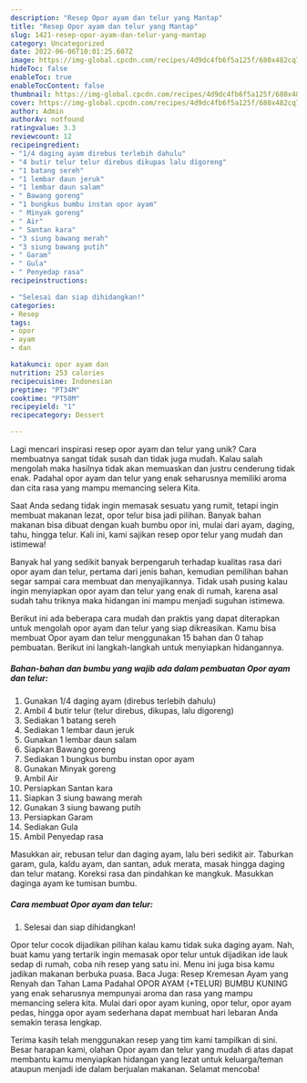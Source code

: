 ```yaml
---
description: "Resep Opor ayam dan telur yang Mantap"
title: "Resep Opor ayam dan telur yang Mantap"
slug: 1421-resep-opor-ayam-dan-telur-yang-mantap
category: Uncategorized
date: 2022-06-06T10:01:25.607Z
image: https://img-global.cpcdn.com/recipes/4d9dc4fb6f5a125f/680x482cq70/opor-ayam-dan-telur-foto-resep-utama.jpg
hideToc: false
enableToc: true
enableTocContent: false
thumbnail: https://img-global.cpcdn.com/recipes/4d9dc4fb6f5a125f/680x482cq70/opor-ayam-dan-telur-foto-resep-utama.jpg
cover: https://img-global.cpcdn.com/recipes/4d9dc4fb6f5a125f/680x482cq70/opor-ayam-dan-telur-foto-resep-utama.jpg
author: Admin
authorAv: notfound
ratingvalue: 3.3
reviewcount: 12
recipeingredient:
- "1/4 daging ayam direbus terlebih dahulu"
- "4 butir telur telur direbus dikupas lalu digoreng"
- "1 batang sereh"
- "1 lembar daun jeruk"
- "1 lembar daun salam"
- " Bawang goreng"
- "1 bungkus bumbu instan opor ayam"
- " Minyak goreng"
- " Air"
- " Santan kara"
- "3 siung bawang merah"
- "3 siung bawang putih"
- " Garam"
- " Gula"
- " Penyedap rasa"
recipeinstructions:

- "Selesai dan siap dihidangkan!"
categories:
- Resep
tags:
- opor
- ayam
- dan

katakunci: opor ayam dan 
nutrition: 253 calories
recipecuisine: Indonesian
preptime: "PT34M"
cooktime: "PT58M"
recipeyield: "1"
recipecategory: Dessert

---
```





Lagi mencari inspirasi resep opor ayam dan telur yang unik? Cara membuatnya sangat tidak susah dan tidak juga mudah. Kalau salah mengolah maka hasilnya tidak akan memuaskan dan justru cenderung tidak enak. Padahal opor ayam dan telur yang enak seharusnya memiliki aroma dan cita rasa yang mampu memancing selera Kita.





Saat Anda sedang tidak ingin memasak sesuatu yang rumit, tetapi ingin membuat makanan lezat, opor telur bisa jadi pilihan. Banyak bahan makanan bisa dibuat dengan kuah bumbu opor ini, mulai dari ayam, daging, tahu, hingga telur. Kali ini, kami sajikan resep opor telur yang mudah dan istimewa!

Banyak hal yang sedikit banyak berpengaruh terhadap kualitas rasa dari opor ayam dan telur, pertama dari jenis bahan, kemudian pemilihan bahan segar sampai cara membuat dan menyajikannya. Tidak usah pusing kalau ingin menyiapkan opor ayam dan telur yang enak di rumah, karena asal sudah tahu triknya maka hidangan ini mampu menjadi suguhan istimewa.






Berikut ini ada beberapa cara mudah dan praktis yang dapat diterapkan untuk mengolah opor ayam dan telur yang siap dikreasikan. Kamu bisa membuat Opor ayam dan telur menggunakan 15 bahan dan 0 tahap pembuatan. Berikut ini langkah-langkah untuk menyiapkan hidangannya.

<!--inarticleads1-->

##### Bahan-bahan dan bumbu yang wajib ada dalam pembuatan Opor ayam dan telur:

1. Gunakan 1/4 daging ayam (direbus terlebih dahulu)
1. Ambil 4 butir telur (telur direbus, dikupas, lalu digoreng)
1. Sediakan 1 batang sereh
1. Sediakan 1 lembar daun jeruk
1. Gunakan 1 lembar daun salam
1. Siapkan  Bawang goreng
1. Sediakan 1 bungkus bumbu instan opor ayam
1. Gunakan  Minyak goreng
1. Ambil  Air
1. Persiapkan  Santan kara
1. Siapkan 3 siung bawang merah
1. Gunakan 3 siung bawang putih
1. Persiapkan  Garam
1. Sediakan  Gula
1. Ambil  Penyedap rasa


Masukkan air, rebusan telur dan daging ayam, lalu beri sedikit air. Taburkan garam, gula, kaldu ayam, dan santan, aduk merata, masak hingga daging dan telur matang. Koreksi rasa dan pindahkan ke mangkuk. Masukkan daginga ayam ke tumisan bumbu. 

<!--inarticleads2-->

##### Cara membuat Opor ayam dan telur:


1. Selesai dan siap dihidangkan!

Opor telur cocok dijadikan pilihan kalau kamu tidak suka daging ayam. Nah, buat kamu yang tertarik ingin memasak opor telur untuk dijadikan ide lauk sedap di rumah, coba nih resep yang satu ini. Menu ini juga bisa kamu jadikan makanan berbuka puasa. Baca Juga: Resep Kremesan Ayam yang Renyah dan Tahan Lama Padahal OPOR AYAM (+TELUR) BUMBU KUNING yang enak seharusnya mempunyai aroma dan rasa yang mampu memancing selera kita. Mulai dari opor ayam kuning, opor telur, opor ayam pedas, hingga opor ayam sederhana dapat membuat hari lebaran Anda semakin terasa lengkap. 

Terima kasih telah menggunakan resep yang tim kami tampilkan di sini. Besar harapan kami, olahan Opor ayam dan telur yang mudah di atas dapat membantu kamu menyiapkan hidangan yang lezat untuk keluarga/teman ataupun menjadi ide dalam berjualan makanan. Selamat mencoba!
